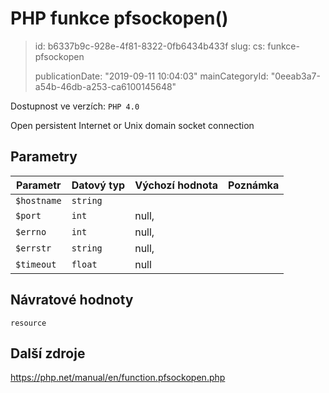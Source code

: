 PHP funkce pfsockopen()
=======================

> id: b6337b9c-928e-4f81-8322-0fb6434b433f
> slug:
> 	cs: funkce-pfsockopen
> 
> publicationDate: "2019-09-11 10:04:03"
> mainCategoryId: "0eeab3a7-a54b-46db-a253-ca6100145648"

Dostupnost ve verzích: `PHP 4.0`

Open persistent Internet or Unix domain socket connection


Parametry
--------------

| Parametr | Datový typ | Výchozí hodnota | Poznámka |
|-----|-----|-----|-----|
| `$hostname` | `string` |  |  |
| `$port` | `int` | null, |  |
| `$errno` | `int` | null, |  |
| `$errstr` | `string` | null, |  |
| `$timeout` | `float` | null |  |


Návratové hodnoty
----------------

`resource`



Další zdroje
------------

https://php.net/manual/en/function.pfsockopen.php
